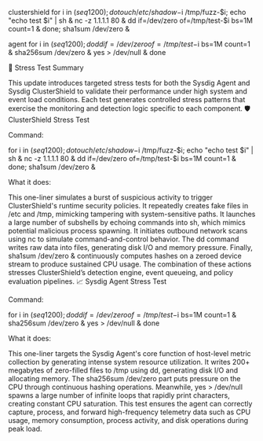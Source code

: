 clustershield
for i in $(seq 1 200); do touch /etc/shadow-$i /tmp/fuzz-$i; echo "echo test $i" | sh & nc -z 1.1.1.1 80 & dd if=/dev/zero of=/tmp/test-$i bs=1M count=1 & done; sha1sum /dev/zero &


agent
for i in $(seq 1 200); do dd if=/dev/zero of=/tmp/test-$i bs=1M count=1 & sha256sum /dev/zero & yes > /dev/null & done





🔧 Stress Test Summary

This update introduces targeted stress tests for both the Sysdig Agent and Sysdig ClusterShield to validate their performance under high system and event load conditions. Each test generates controlled stress patterns that exercise the monitoring and detection logic specific to each component.
🛡️ ClusterShield Stress Test

Command:

for i in $(seq 1 200); do touch /etc/shadow-$i /tmp/fuzz-$i; echo "echo test $i" | sh & nc -z 1.1.1.1 80 & dd if=/dev/zero of=/tmp/test-$i bs=1M count=1 & done; sha1sum /dev/zero &

What it does:

This one-liner simulates a burst of suspicious activity to trigger ClusterShield's runtime security policies. It repeatedly creates fake files in /etc and /tmp, mimicking tampering with system-sensitive paths. It launches a large number of subshells by echoing commands into sh, which mimics potential malicious process spawning. It initiates outbound network scans using nc to simulate command-and-control behavior. The dd command writes raw data into files, generating disk I/O and memory pressure. Finally, sha1sum /dev/zero & continuously computes hashes on a zeroed device stream to produce sustained CPU usage. The combination of these actions stresses ClusterShield’s detection engine, event queueing, and policy evaluation pipelines.
📈 Sysdig Agent Stress Test

Command:

for i in $(seq 1 200); do dd if=/dev/zero of=/tmp/test-$i bs=1M count=1 & sha256sum /dev/zero & yes > /dev/null & done

What it does:

This one-liner targets the Sysdig Agent's core function of host-level metric collection by generating intense system resource utilization. It writes 200+ megabytes of zero-filled files to /tmp using dd, generating disk I/O and allocating memory. The sha256sum /dev/zero part puts pressure on the CPU through continuous hashing operations. Meanwhile, yes > /dev/null spawns a large number of infinite loops that rapidly print characters, creating constant CPU saturation. This test ensures the agent can correctly capture, process, and forward high-frequency telemetry data such as CPU usage, memory consumption, process activity, and disk operations during peak load.
